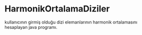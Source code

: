 # HarmonikOrtalamaDiziler
kullanıcının girmiş olduğu dizi elemanlarının harmonik ortalamasını hesaplayan java programı.
